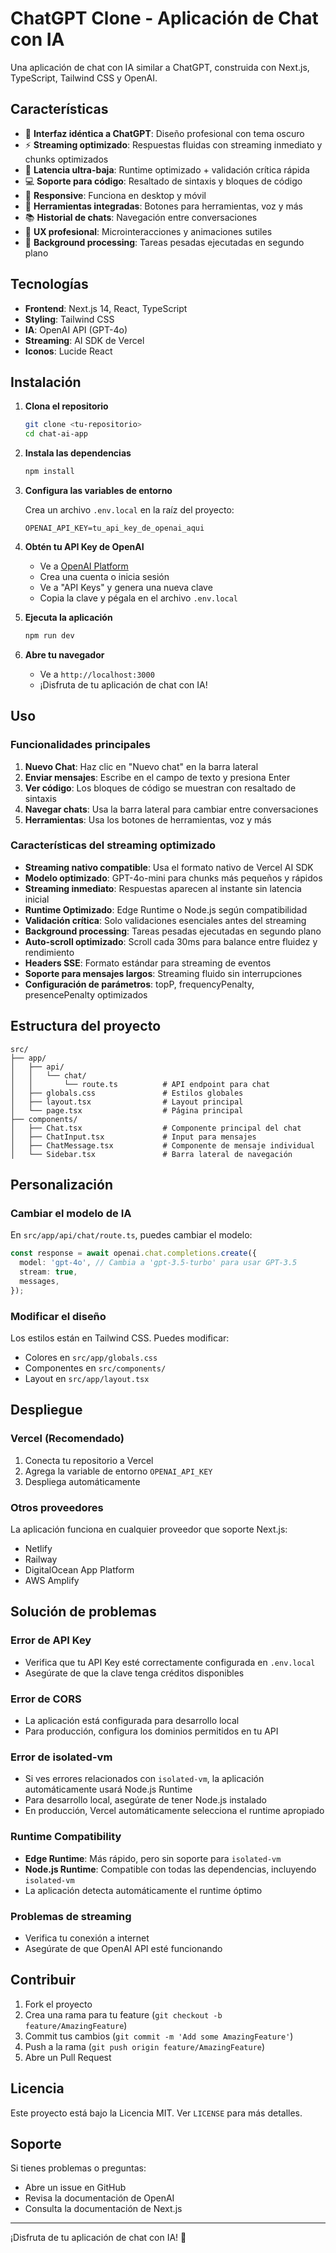 # ChatGPT Clone - Aplicación de Chat con IA

Una aplicación de chat con IA similar a ChatGPT, construida con Next.js, TypeScript, Tailwind CSS y OpenAI.

## Características

- 🎨 **Interfaz idéntica a ChatGPT**: Diseño profesional con tema oscuro
- ⚡ **Streaming optimizado**: Respuestas fluidas con streaming inmediato y chunks optimizados
- 🚀 **Latencia ultra-baja**: Runtime optimizado + validación crítica rápida
- 💻 **Soporte para código**: Resaltado de sintaxis y bloques de código
- 📱 **Responsive**: Funciona en desktop y móvil
- 🔧 **Herramientas integradas**: Botones para herramientas, voz y más
- 📚 **Historial de chats**: Navegación entre conversaciones
- 🎯 **UX profesional**: Microinteracciones y animaciones sutiles
- 🔄 **Background processing**: Tareas pesadas ejecutadas en segundo plano

## Tecnologías

- **Frontend**: Next.js 14, React, TypeScript
- **Styling**: Tailwind CSS
- **IA**: OpenAI API (GPT-4o)
- **Streaming**: AI SDK de Vercel
- **Iconos**: Lucide React

## Instalación

1. **Clona el repositorio**
   ```bash
   git clone <tu-repositorio>
   cd chat-ai-app
   ```

2. **Instala las dependencias**
   ```bash
   npm install
   ```

3. **Configura las variables de entorno**
   
   Crea un archivo `.env.local` en la raíz del proyecto:
   ```env
   OPENAI_API_KEY=tu_api_key_de_openai_aqui
   ```

4. **Obtén tu API Key de OpenAI**
   - Ve a [OpenAI Platform](https://platform.openai.com/)
   - Crea una cuenta o inicia sesión
   - Ve a "API Keys" y genera una nueva clave
   - Copia la clave y pégala en el archivo `.env.local`

5. **Ejecuta la aplicación**
   ```bash
   npm run dev
   ```

6. **Abre tu navegador**
   - Ve a `http://localhost:3000`
   - ¡Disfruta de tu aplicación de chat con IA!

## Uso

### Funcionalidades principales

1. **Nuevo Chat**: Haz clic en "Nuevo chat" en la barra lateral
2. **Enviar mensajes**: Escribe en el campo de texto y presiona Enter
3. **Ver código**: Los bloques de código se muestran con resaltado de sintaxis
4. **Navegar chats**: Usa la barra lateral para cambiar entre conversaciones
5. **Herramientas**: Usa los botones de herramientas, voz y más

### Características del streaming optimizado

- **Streaming nativo compatible**: Usa el formato nativo de Vercel AI SDK
- **Modelo optimizado**: GPT-4o-mini para chunks más pequeños y rápidos
- **Streaming inmediato**: Respuestas aparecen al instante sin latencia inicial
- **Runtime Optimizado**: Edge Runtime o Node.js según compatibilidad
- **Validación crítica**: Solo validaciones esenciales antes del streaming
- **Background processing**: Tareas pesadas ejecutadas en segundo plano
- **Auto-scroll optimizado**: Scroll cada 30ms para balance entre fluidez y rendimiento
- **Headers SSE**: Formato estándar para streaming de eventos
- **Soporte para mensajes largos**: Streaming fluido sin interrupciones
- **Configuración de parámetros**: topP, frequencyPenalty, presencePenalty optimizados

## Estructura del proyecto

```
src/
├── app/
│   ├── api/
│   │   └── chat/
│   │       └── route.ts          # API endpoint para chat
│   ├── globals.css               # Estilos globales
│   ├── layout.tsx                # Layout principal
│   └── page.tsx                  # Página principal
├── components/
│   ├── Chat.tsx                  # Componente principal del chat
│   ├── ChatInput.tsx             # Input para mensajes
│   ├── ChatMessage.tsx           # Componente de mensaje individual
│   └── Sidebar.tsx               # Barra lateral de navegación
```

## Personalización

### Cambiar el modelo de IA

En `src/app/api/chat/route.ts`, puedes cambiar el modelo:

```typescript
const response = await openai.chat.completions.create({
  model: 'gpt-4o', // Cambia a 'gpt-3.5-turbo' para usar GPT-3.5
  stream: true,
  messages,
});
```

### Modificar el diseño

Los estilos están en Tailwind CSS. Puedes modificar:
- Colores en `src/app/globals.css`
- Componentes en `src/components/`
- Layout en `src/app/layout.tsx`

## Despliegue

### Vercel (Recomendado)

1. Conecta tu repositorio a Vercel
2. Agrega la variable de entorno `OPENAI_API_KEY`
3. Despliega automáticamente

### Otros proveedores

La aplicación funciona en cualquier proveedor que soporte Next.js:
- Netlify
- Railway
- DigitalOcean App Platform
- AWS Amplify

## Solución de problemas

### Error de API Key
- Verifica que tu API Key esté correctamente configurada en `.env.local`
- Asegúrate de que la clave tenga créditos disponibles

### Error de CORS
- La aplicación está configurada para desarrollo local
- Para producción, configura los dominios permitidos en tu API

### Error de isolated-vm
- Si ves errores relacionados con `isolated-vm`, la aplicación automáticamente usará Node.js Runtime
- Para desarrollo local, asegúrate de tener Node.js instalado
- En producción, Vercel automáticamente selecciona el runtime apropiado

### Runtime Compatibility
- **Edge Runtime**: Más rápido, pero sin soporte para `isolated-vm`
- **Node.js Runtime**: Compatible con todas las dependencias, incluyendo `isolated-vm`
- La aplicación detecta automáticamente el runtime óptimo

### Problemas de streaming
- Verifica tu conexión a internet
- Asegúrate de que OpenAI API esté funcionando

## Contribuir

1. Fork el proyecto
2. Crea una rama para tu feature (`git checkout -b feature/AmazingFeature`)
3. Commit tus cambios (`git commit -m 'Add some AmazingFeature'`)
4. Push a la rama (`git push origin feature/AmazingFeature`)
5. Abre un Pull Request

## Licencia

Este proyecto está bajo la Licencia MIT. Ver `LICENSE` para más detalles.

## Soporte

Si tienes problemas o preguntas:
- Abre un issue en GitHub
- Revisa la documentación de OpenAI
- Consulta la documentación de Next.js

---

¡Disfruta de tu aplicación de chat con IA! 🚀
